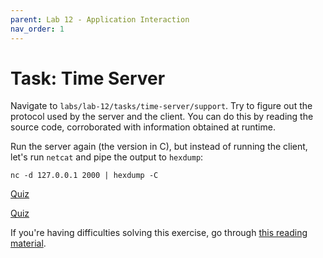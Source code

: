 ```yaml
---
parent: Lab 12 - Application Interaction
nav_order: 1
---
```


# Task: Time Server

Navigate to `labs/lab-12/tasks/time-server/support`.
Try to figure out the protocol used by the server and the client.
You can do this by reading the source code, corroborated with information obtained at runtime.

Run the server again (the version in C), but instead of running the client, let's run `netcat` and pipe the output to `hexdump`:

```console
nc -d 127.0.0.1 2000 | hexdump -C
```

[Quiz](../../drills/questions/time-server.md)

[Quiz](../../drills/questions/time-server-interop.md)

If you're having difficulties solving this exercise, go through [this reading material](../../reading/time-server.md).
